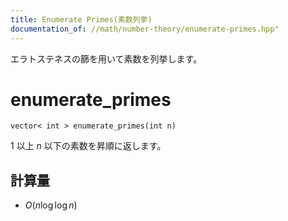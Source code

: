 ```yaml
---
title: Enumerate Primes(素数列挙)
documentation_of: //math/number-theory/enumerate-primes.hpp"
---
```


エラトステネスの篩を用いて素数を列挙します。


# enumerate_primes

```
vector< int > enumerate_primes(int n)
```

$1$ 以上 $n$ 以下の素数を昇順に返します。

## 計算量

- $O(n \log \log n)$

